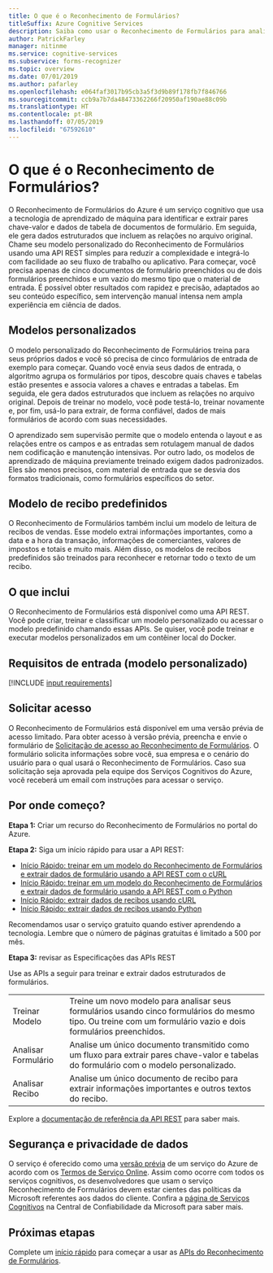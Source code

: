 ```yaml
---
title: O que é o Reconhecimento de Formulários?
titleSuffix: Azure Cognitive Services
description: Saiba como usar o Reconhecimento de Formulários para analisar dados de formulário e de tabela.
author: PatrickFarley
manager: nitinme
ms.service: cognitive-services
ms.subservice: forms-recognizer
ms.topic: overview
ms.date: 07/01/2019
ms.author: pafarley
ms.openlocfilehash: e064faf3017b95cb3a5f3d9b89f178fb7f846766
ms.sourcegitcommit: ccb9a7b7da48473362266f20950af190ae88c09b
ms.translationtype: HT
ms.contentlocale: pt-BR
ms.lasthandoff: 07/05/2019
ms.locfileid: "67592610"
---
```

# <a name="what-is-form-recognizer"></a>O que é o Reconhecimento de Formulários?

O Reconhecimento de Formulários do Azure é um serviço cognitivo que usa a tecnologia de aprendizado de máquina para identificar e extrair pares chave-valor e dados de tabela de documentos de formulário. Em seguida, ele gera dados estruturados que incluem as relações no arquivo original. Chame seu modelo personalizado do Reconhecimento de Formulários usando uma API REST simples para reduzir a complexidade e integrá-lo com facilidade ao seu fluxo de trabalho ou aplicativo. Para começar, você precisa apenas de cinco documentos de formulário preenchidos ou de dois formulários preenchidos e um vazio do mesmo tipo que o material de entrada. É possível obter resultados com rapidez e precisão, adaptados ao seu conteúdo específico, sem intervenção manual intensa nem ampla experiência em ciência de dados.

## <a name="custom-models"></a>Modelos personalizados

O modelo personalizado do Reconhecimento de Formulários treina para seus próprios dados e você só precisa de cinco formulários de entrada de exemplo para começar. Quando você envia seus dados de entrada, o algoritmo agrupa os formulários por tipos, descobre quais chaves e tabelas estão presentes e associa valores a chaves e entradas a tabelas. Em seguida, ele gera dados estruturados que incluem as relações no arquivo original. Depois de treinar no modelo, você pode testá-lo, treinar novamente e, por fim, usá-lo para extrair, de forma confiável, dados de mais formulários de acordo com suas necessidades.

O aprendizado sem supervisão permite que o modelo entenda o layout e as relações entre os campos e as entradas sem rotulagem manual de dados nem codificação e manutenção intensivas. Por outro lado, os modelos de aprendizado de máquina previamente treinado exigem dados padronizados. Eles são menos precisos, com material de entrada que se desvia dos formatos tradicionais, como formulários específicos do setor.

## <a name="pre-built-receipt-model"></a>Modelo de recibo predefinidos

O Reconhecimento de Formulários também inclui um modelo de leitura de recibos de vendas. Esse modelo extrai informações importantes, como a data e a hora da transação, informações de comerciantes, valores de impostos e totais e muito mais. Além disso, os modelos de recibos predefinidos são treinados para reconhecer e retornar todo o texto de um recibo.

## <a name="what-it-includes"></a>O que inclui

O Reconhecimento de Formulários está disponível como uma API REST. Você pode criar, treinar e classificar um modelo personalizado ou acessar o modelo predefinido chamando essas APIs. Se quiser, você pode treinar e executar modelos personalizados em um contêiner local do Docker.

## <a name="input-requirements-custom-model"></a>Requisitos de entrada (modelo personalizado)

[!INCLUDE [input requirements](./includes/input-requirements.md)]

## <a name="request-access"></a>Solicitar acesso

O Reconhecimento de Formulários está disponível em uma versão prévia de acesso limitado. Para obter acesso à versão prévia, preencha e envie o formulário de [Solicitação de acesso ao Reconhecimento de Formulários](https://aka.ms/FormRecognizerRequestAccess). O formulário solicita informações sobre você, sua empresa e o cenário do usuário para o qual usará o Reconhecimento de Formulários. Caso sua solicitação seja aprovada pela equipe dos Serviços Cognitivos do Azure, você receberá um email com instruções para acessar o serviço.

## <a name="where-do-i-start"></a>Por onde começo?

**Etapa 1:** Criar um recurso do Reconhecimento de Formulários no portal do Azure.

**Etapa 2:** Siga um início rápido para usar a API REST:
* [Início Rápido: treinar em um modelo do Reconhecimento de Formulários e extrair dados de formulário usando a API REST com o cURL](quickstarts/curl-train-extract.md)
* [Início Rápido: treinar em um modelo do Reconhecimento de Formulários e extrair dados de formulário usando a API REST com o Python](quickstarts/python-train-extract.md)
* [Início Rápido: extrair dados de recibos usando cURL](quickstarts/curl-receipts.md)
* [Início Rápido: extrair dados de recibos usando Python](quickstarts/python-receipts.md)

Recomendamos usar o serviço gratuito quando estiver aprendendo a tecnologia. Lembre que o número de páginas gratuitas é limitado a 500 por mês.

**Etapa 3:** revisar as Especificações das APIs REST

Use as APIs a seguir para treinar e extrair dados estruturados de formulários.

|||
|---|---|
| Treinar Modelo| Treine um novo modelo para analisar seus formulários usando cinco formulários do mesmo tipo. Ou treine com um formulário vazio e dois formulários preenchidos.  |
| Analisar Formulário |Analise um único documento transmitido como um fluxo para extrair pares chave-valor e tabelas do formulário com o modelo personalizado.  |
| Analisar Recibo |Analise um único documento de recibo para extrair informações importantes e outros textos do recibo.|

Explore a [documentação de referência da API REST](https://aka.ms/form-recognizer/api) para saber mais. 

## <a name="data-privacy-and-security"></a>Segurança e privacidade de dados

O serviço é oferecido como uma [versão prévia](https://azure.microsoft.com/support/legal/preview-supplemental-terms/) de um serviço do Azure de acordo com os [Termos de Serviço Online](https://www.microsoftvolumelicensing.com/DocumentSearch.aspx?Mode=3&DocumentTypeId=31). Assim como ocorre com todos os serviços cognitivos, os desenvolvedores que usam o serviço Reconhecimento de Formulários devem estar cientes das políticas da Microsoft referentes aos dados do cliente. Confira a [página de Serviços Cognitivos](https://www.microsoft.com/trustcenter/cloudservices/cognitiveservices) na Central de Confiabilidade da Microsoft para saber mais.

## <a name="next-steps"></a>Próximas etapas

Complete um [início rápido](quickstarts/curl-train-extract.md) para começar a usar as [APIs do Reconhecimento de Formulários](https://aka.ms/form-recognizer/api).
